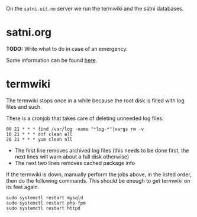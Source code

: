 On the `satni.uit.no` server we run the termwiki and the sátni databases.


# satni.org


**TODO:** Write what to do in case of an emergency.


Some information can be found [here](../apps/satni/Setup.html).


# termwiki
The termwiki stops once in a while because the root disk is filled with log files and such.


There is a cronjob that takes care of deleting unneeded log files:
```
00 21 * * * find /var/log -name "*log-*"|xargs rm -v
10 21 * * * dnf clean all
20 21 * * * yum clean all
```


* The first line removes archived log files (this needs to be done first, the next lines will warn about a full disk otherwise)
* The next two lines removes cached package info


If the termwiki is down, manually perform the jobs above, in the listed order, then do the following commands. This should be enough to get termwiki on its feet again.


```
sudo systemctl restart mysqld
sudo systemctl restart php-fpm
sudo systemctl restart httpd
```
